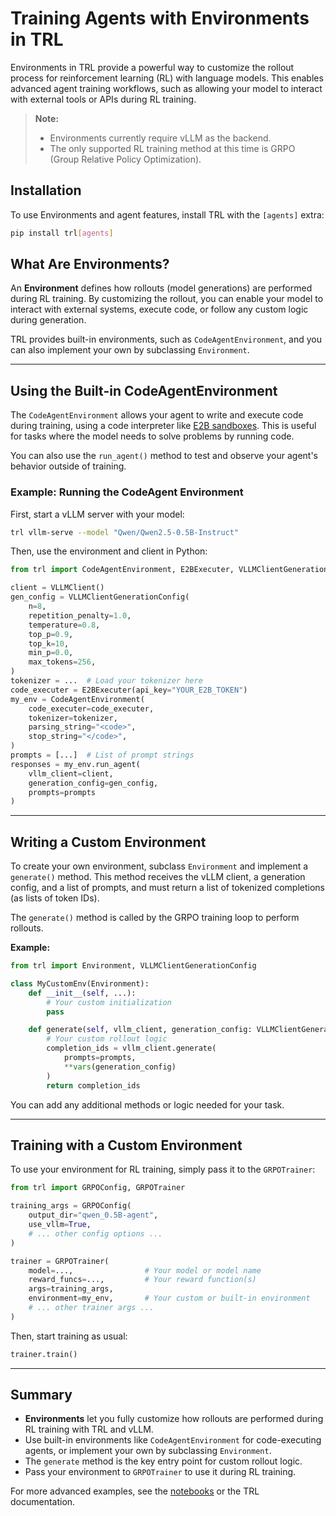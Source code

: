 # Training Agents with Environments in TRL

Environments in TRL provide a powerful way to customize the rollout process for reinforcement learning (RL) with language models. This enables advanced agent training workflows, such as allowing your model to interact with external tools or APIs during RL training.

> **Note:**  
> - Environments currently require vLLM as the backend.
> - The only supported RL training method at this time is GRPO (Group Relative Policy Optimization).

## Installation

To use Environments and agent features, install TRL with the `[agents]` extra:

```bash
pip install trl[agents]
```

## What Are Environments?

An **Environment** defines how rollouts (model generations) are performed during RL training. By customizing the rollout, you can enable your model to interact with external systems, execute code, or follow any custom logic during generation.

TRL provides built-in environments, such as `CodeAgentEnvironment`, and you can also implement your own by subclassing `Environment`.

---

## Using the Built-in CodeAgentEnvironment

The `CodeAgentEnvironment` allows your agent to write and execute code during training, using a code interpreter like [E2B sandboxes](https://e2b.dev). This is useful for tasks where the model needs to solve problems by running code.

You can also use the `run_agent()` method to test and observe your agent's behavior outside of training.

### Example: Running the CodeAgent Environment

First, start a vLLM server with your model:

```bash
trl vllm-serve --model "Qwen/Qwen2.5-0.5B-Instruct"
```

Then, use the environment and client in Python:

```python
from trl import CodeAgentEnvironment, E2BExecuter, VLLMClientGenerationConfig, VLLMClient

client = VLLMClient()
gen_config = VLLMClientGenerationConfig(
    n=8,
    repetition_penalty=1.0,
    temperature=0.8,
    top_p=0.9,
    top_k=10,
    min_p=0.0,
    max_tokens=256,
)
tokenizer = ...  # Load your tokenizer here
code_executer = E2BExecuter(api_key="YOUR_E2B_TOKEN")
my_env = CodeAgentEnvironment(
    code_executer=code_executer,
    tokenizer=tokenizer,
    parsing_string="<code>",
    stop_string="</code>",
)
prompts = [...]  # List of prompt strings
responses = my_env.run_agent(
    vllm_client=client,
    generation_config=gen_config,
    prompts=prompts
)
```

---

## Writing a Custom Environment

To create your own environment, subclass `Environment` and implement a `generate()` method. This method receives the vLLM client, a generation config, and a list of prompts, and must return a list of tokenized completions (as lists of token IDs).

The `generate()` method is called by the GRPO training loop to perform rollouts.

**Example:**

```python
from trl import Environment, VLLMClientGenerationConfig

class MyCustomEnv(Environment):
    def __init__(self, ...):
        # Your custom initialization
        pass

    def generate(self, vllm_client, generation_config: VLLMClientGenerationConfig, prompts: list[str]) -> list:
        # Your custom rollout logic
        completion_ids = vllm_client.generate(
            prompts=prompts,
            **vars(generation_config)
        )
        return completion_ids
```

You can add any additional methods or logic needed for your task.

---

## Training with a Custom Environment

To use your environment for RL training, simply pass it to the `GRPOTrainer`:

```python
from trl import GRPOConfig, GRPOTrainer

training_args = GRPOConfig(
    output_dir="qwen_0.5B-agent",
    use_vllm=True,
    # ... other config options ...
)

trainer = GRPOTrainer(
    model=...,                # Your model or model name
    reward_funcs=...,         # Your reward function(s)
    args=training_args,
    environment=my_env,       # Your custom or built-in environment
    # ... other trainer args ...
)
```

Then, start training as usual:

```python
trainer.train()
```

---

## Summary

- **Environments** let you fully customize how rollouts are performed during RL training with TRL and vLLM.
- Use built-in environments like `CodeAgentEnvironment` for code-executing agents, or implement your own by subclassing `Environment`.
- The `generate` method is the key entry point for custom rollout logic.
- Pass your environment to `GRPOTrainer` to use it during RL training.

For more advanced examples, see the [notebooks](../notebooks/) or the TRL documentation.
